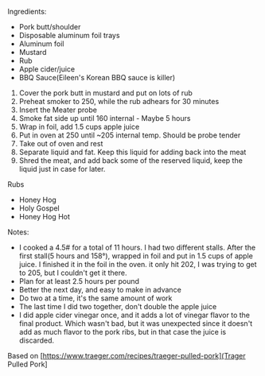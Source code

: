 Ingredients:
* Pork butt/shoulder 
* Disposable aluminum foil trays
* Aluminum foil
* Mustard 
* Rub 
* Apple cider/juice
* BBQ Sauce(Eileen's Korean BBQ sauce is killer)

1. Cover the pork butt in mustard and put on lots of rub
1. Preheat smoker to 250, while the rub adhears for 30 minutes
1. Insert the Meater probe
1. Smoke fat side up until 160 internal - Maybe 5 hours
1. Wrap in foil, add 1.5 cups apple juice
1. Put in oven at 250 until ~205 internal temp.  Should be probe tender
1. Take out of oven and rest
1. Separate liquid and fat.  Keep this liquid for adding back into the meat
1. Shred the meat, and add back some of the reserved liquid, keep the liquid just in case for later.

Rubs
* Honey Hog
* Holy Gospel
* Honey Hog Hot

Notes:
* I cooked a 4.5# for a total of 11 hours.  I had two different stalls.  After the first stall(5 hours and 158°), wrapped in foil and put in 1.5 cups of apple juice.  I finished it in the foil in the oven.  it only hit 202, I was trying to get to 205, but I couldn't get it there.
* Plan for at least 2.5 hours per pound
* Better the next day, and easy to make in advance
* Do two at a time, it's the same amount of work
* The last time I did two together, don't double the apple juice
* I did apple cider vinegar once, and it adds a lot of vinegar flavor to the final product.  Which wasn't bad, but it was unexpected since it doesn't add as much flavor to the pork ribs, but in that case the juice is discarded.

Based on [https://www.traeger.com/recipes/traeger-pulled-pork](Trager Pulled Pork]
